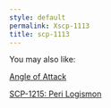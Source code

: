 ```yaml
---
style: default
permalink: Xscp-1113
title: scp-1113
---
```

You may also like:

[Angle of Attack](http://scp-wiki.net/gdp2-angle-of-attack)

[SCP-1215: Peri Logismon](http://scp-wiki.net/scp-1215)
